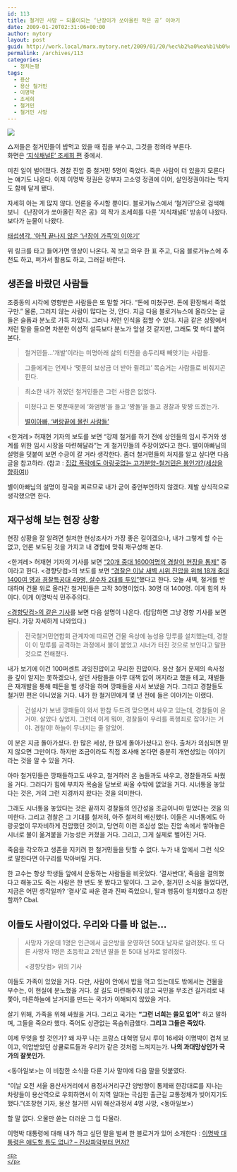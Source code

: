 ```yaml
---
id: 113
title: 철거민 사망 ─ 되풀이되는 ‘난장이가 쏘아올린 작은 공’ 이야기
date: 2009-01-20T02:31:06+00:00
author: mytory
layout: post
guid: http://work.local/marx.mytory.net/2009/01/20/%ec%b2%a0%ea%b1%b0%eb%af%bc-%ec%82%ac%eb%a7%9d-%e2%94%80-%eb%90%98%ed%92%80%ec%9d%b4%eb%90%98%eb%8a%94-%eb%82%9c%ec%9e%a5%ec%9d%b4%ea%b0%80-%ec%8f%98%ec%95%84%ec%98%ac%eb%a6%b0-%ec%9e%91/
permalink: /archives/113
categories:
  - 정치논평
tags:
  - 용산
  - 용산 철거민
  - 이명박
  - 조세희
  - 철거민
  - 철거민 사망
---
```

<div class="imageblock">
  <img src="http://cfs11.tistory.com/image/35/tistory/2009/01/20/11/18/4975346f52d4b" /></p> 
  
  <p class="cap1">
    △저들은 철거민들이 밥먹고 있을 때 집을 부수고, 그것을 정의라 부른다.<br /> 화면은 <a href="http://tvpot.daum.net/clip/ClipViewBigByVid.do?vid=MD4nZUx1P80$&scrapable=undefined" target="_blank">‘지식채널E’ 조세희 편</a> 중에서.
  </p>
</div>

미친 일이 벌어졌다. 경찰 진압 중 철거민 5명이 죽었다. 죽은 사람이 더 있을지 모른다는 얘기도 나온다. 이제 이명박 정권은 강부자 고소영 정권에 이어, 살인정권이라는 딱지도 함께 달게 됐다. 

자세히 아는 게 많지 않다. 언론을 주시할 뿐이다. 블로거뉴스에서 ‘철거민’으로 검색해보니 《난장이가 쏘아올린 작은 공》의 작가 조세희를 다룬 ‘지식채널E’ 방송이 나왔다. 보다가 눈물이 나왔다.

<p class="link">
  <a href="http://xrockism.tistory.com/5" target="_blank">태섭생각, ‘아직 끝나지 않은 &#8216;난장이 가족&#8217;의 이야기’</a>
</p>

위 링크를 타고 들어가면 영상이 나온다. 꼭 보고 와우 한 표 주고, 다음 블로거뉴스에 추천도 하고, 퍼가서 활용도 하고, 그러길 바란다.

## 생존을 바랐던 사람들

조중동의 시각에 영향받은 사람들은 또 말할 거다. “돈에 미쳤구만. 돈에 환장해서 죽었구만.” 물론, 그러지 않는 사람이 많다는 것, 안다. 지금 다음 블로거뉴스에 올라오는 글들은 슬픔과 분노로 가득 차있다. 그러나 저런 인식을 접할 수 있다. 지금 같은 상황에서 저런 말을 들으면 차분한 이성적 설득보다 분노가 앞설 것 같지만, 그래도 몇 마디 붙여 본다.

> 철거민들&#8230;&#8217;개발&#8217;이라는 미명아래 삶의 터전을 송두리째 빼앗기는 사람들.
  
> 그들에게는 언제나 &#8216;몇푼의 보상금 더 받아 쥘려고&#8217; 목숨거는 사람들로 비춰지곤 한다.
  
> 최소한 내가 겪었던 철거민들은 그런 사람은 없었다.
  
> 미쳤다고 돈 몇푼때문에 &#8216;화염병&#8217;을 들고 &#8216;짱돌&#8217;을 들고 경찰과 맞짱 뜨겠는가.
> 
> <p class="rep">
>   <a href="http://starbaby.tistory.com/257" target="_blank">별이아빠, ‘벼랑끝에 몰린 사람들’</a>
> </p>

<한겨레> 허재현 기자의 보도를 보면 “강제 철거를 하기 전에 상인들의 임시 주거와 생계를 위한 임시 시장을 마련해달라”는 게 철거민들의 주장이었다고 한다. 별이아빠님의 설명을 덧붙여 보면 수긍이 갈 거라 생각한다. 좀더 철거민들의 처지를 알고 싶다면 다음 글을 참고하라. (참고 : <a href="http://blog.daum.net/sanha22/8245004" target="_blank">집값 폭락에도 아랑곳없는 고가분양-철거민은 봉인가?(세상을 향하여)</a>)

별이아빠님의 설명이 정곡을 찌르므로 내가 굳이 중언부언하지 않겠다. 제발 상식적으로 생각했으면 한다.

## 재구성해 보는 현장 상황

현장 상황을 잘 알려면 철저한 현상조사가 가장 좋은 길이겠으나, 내가 그렇게 할 수는 없고, 언론 보도된 것을 가지고 내 경험에 맞춰 재구성해 본다.

<한겨레> 허재현 기자의 기사를 보면 <a href="http://www.hani.co.kr/arti/society/society_general/334235.html" target="_blank">“20개 중대 1600여명의 경찰이 현장을 통제”</a> 중이라고 한다. <경향닷컴>의 보도를 보면 <a href="http://news.khan.co.kr/kh_news/khan_art_view.html?artid=200901200842212&code=940202" target="_blank">“경찰은 이날 새벽 시위 진압을 위해 18개 중대 1400여 명과 경찰특공대 49명, 살수차 2대를 투입”</a>했다고 한다. 오늘 새벽, 철거를 반대하며 건물 위로 올라간 철거민들은 고작 30명이었다. 30명 대 1400명. 이게 힘의 차이다. 이게 이명박식 민주주의다.

<a href="http://news.khan.co.kr/kh_news/khan_art_view.html?artid=200901200842212&code=940202" target="_blank"><경향닷컴>의 같은 기사</a>를 보면 다음 설명이 나온다. (답답하면 그냥 경향 기사를 보면 된다. 가장 자세하게 나와있다.)

> 전국철거민연합회 관계자에 따르면 건물 옥상에 농성용 망루를 설치했는데, 경찰이 이 망루를 공격하는 과정에서 불이 붙었고 시너가 터진 것으로 보인다고 말한 것으로 전해졌다.

내가 보기에 이건 100퍼센트 과잉진압이고 무리한 진압이다. 용산 철거 문제의 속사정을 깊이 알지는 못하겠으나, 살던 사람들을 아무 대책 없이 꺼지라고 했을 테고, 재벌들은 재개발을 통해 떼돈을 벌 생각을 하며 깡패들을 사서 보냈을 거다. 그리고 경찰들도 철거민 편은 아니었을 거다. 내가 한 철거민에게 몇 년 전에 들은 이야기는 이랬다.

> 건설사가 보낸 깡패들이 와서 한참 두드려 맞으면서 싸우고 있는데, 경찰들이 온 거야. 살았다 싶었지. 그런데 이게 뭐야, 경찰들이 우리를 폭행죄로 잡아가는 거야. 경찰이! 하늘이 무너지는 줄 알았어.

이 분은 지금 돌아가셨다. 한 많은 세상, 한 많게 돌아가셨다고 한다. 출처가 의심되면 믿지 않으면 그만이다. 하지만 조금이라도 직접 조사해 본다면 충분히 개연성있는 이야기라는 것을 알 수 있을 거다.

아마 철거민들은 깡패들하고도 싸우고, 철거하러 온 놈들과도 싸우고, 경찰들과도 싸웠을 거다. 그러다가 힘에 부치자 목숨을 담보로 싸울 수밖에 없었을 거다. 시너통을 놓았다는 것은, 거의 그런 지경까지 왔다는 것을 의미한다.

그래도 시너통을 놓았다는 것은 끝까지 경찰들의 인간성을 조금이나마 믿었다는 것을 의미한다. 그리고 경찰은 그 기대를 철저히, 아주 철저히 배신했다. 이들은 시너통에도 아랑곳없이 무자비하게 진압했던 것이고, 당연히 이런 조심성 없는 진압 속에서 쌓아놓은 시너로 불이 옮겨붙을 가능성은 커졌을 거다. 그리고, 그게 실제로 벌어진 거다.

죽음을 각오하고 생존을 지키려 한 철거민들을 탓할 수 없다. 누가 내 앞에서 그런 식으로 말한다면 아구리를 막아버릴 거다.

<div class="gray-textbox">
  <p>
    한 교수는 항상 학생들 앞에서 운동하는 사람들을 비웃었다. ‘결사반대’, 죽음을 결의했다고 해놓고도 죽는 사람은 한 번도 못 봤다고 말이다. 그 교수, 철거민 소식을 들었다면, 지금은 어떤 생각일까? ‘결사’로 싸운 결과 진짜 죽었으니, 말과 행동이 일치했다고 칭찬할까? Cbal.
  </p></p>
</div>

## 이들도 사람이었다. 우리와 다를 바 없는&#8230;

> 사망자 가운데 1명은 인근에서 금은방을 운영하던 50대 남자로 알려졌다. 또 다른 사망자 1명은 초등학교 2학년 딸을 둔 50대 남자로 알려졌다.
> 
> <p class="rep">
>   <경향닷컴> 위의 기사
> </p>

이들도 가족이 있었을 거다. 다만, 사람이 안에서 밥을 먹고 있는데도 밖에서는 건물을 부수는, 이 현실에 분노했을 거다. 살 길도 마련해주지 않고 국민을 무조건 길거리로 내쫓아, 마른하늘에 날거지를 만드는 국가가 이해되지 않았을 거다.

살기 위해, 가족을 위해 싸웠을 거다. 그리고 국가는 **“그런 너희는 쓸모 없어”** 하고 말하며, 그들을 죽으라 했다. 죽어도 상관없는 목숨취급했다. **그리고 그들은 죽었다.**

이제 무엇을 할 것인가? 왜 자꾸 나는 프랑스 대혁명 당시 루이 16세와 이명박이 겹쳐 보이고, 억압받았던 상큘로트들과 우리가 같은 것처럼 느껴지는가. **나의 과대망상인가 국가의 잘못인가.**

<div class="gray-textbox">
  <p>
    <동아일보>는 이 비참한 소식을 다룬 기사 말미에 다음 말을 덧붙였다.
  </p>
  
  <p>
    “이날 오전 서울 용산사거리에서 용정사거리구간 양방향이 통제돼 한강대로를 지나는 차량들이 용산역으로 우회하면서 이 지역 일대는 극심한 출근길 교통정체가 빚어지기도 했다.”(조창현 기자, 용산 철거민 시위 해산과정서 4명 사망, <동아일보>)
  </p>
  
  <p>
    할 말 없다. 오물만 쏟는 더러운 그 입 다물라.
  </p>
  
  <p>
    이명박 대통령에 대해 내가 하고 싶던 말을 벌써 한 블로거가 있어 소개한다 : <a href="http://media.hangulo.net/715" target="_blank">이명박 대통령은 애도할 틈도 없나? &#8211; 진상파악부터 먼저?</p> </p></div> 
    
    <p>
    </p>